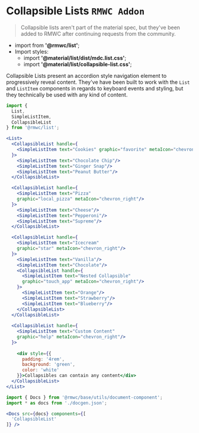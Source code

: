 # Collapsible Lists `RMWC Addon`

> Collapsible lists aren't part of the material spec, but they've been added to RMWC after continuing requests from the community.

- import from **'@rmwc/list'**;
- Import styles:
  - import **'@material/list/dist/mdc.list.css'**;
  - import **'@material/list/collapsible-list.css'**;

Collapsible Lists present an accordion style navigation element to progressively reveal content. They've have been built to work with the `List` and `ListItem` components in regards to keyboard events and styling, but they technically be used with any kind of content.

```jsx render
import {
  List,
  SimpleListItem,
  CollapsibleList
} from '@rmwc/list';

<List>
  <CollapsibleList handle={
    <SimpleListItem text="Cookies" graphic="favorite" metaIcon="chevron_right"/>
  }>
    <SimpleListItem text="Chocolate Chip"/>
    <SimpleListItem text="Ginger Snap"/>
    <SimpleListItem text="Peanut Butter"/>
  </CollapsibleList>

  <CollapsibleList handle={
    <SimpleListItem text="Pizza" 
    graphic="local_pizza" metaIcon="chevron_right"/>
  }>
    <SimpleListItem text="Cheese"/>
    <SimpleListItem text="Pepperoni"/>
    <SimpleListItem text="Supreme"/>
  </CollapsibleList>

  <CollapsibleList handle={
    <SimpleListItem text="Icecream" 
    graphic="star" metaIcon="chevron_right"/>
  }>
    <SimpleListItem text="Vanilla"/>
    <SimpleListItem text="Chocolate"/>
    <CollapsibleList handle={
      <SimpleListItem text="Nested Collapsible" 
      graphic="touch_app" metaIcon="chevron_right"/>
    }>
      <SimpleListItem text="Orange"/>
      <SimpleListItem text="Strawberry"/>
      <SimpleListItem text="Blueberry"/>
    </CollapsibleList>
  </CollapsibleList>
  
  <CollapsibleList handle={
    <SimpleListItem text="Custom Content" 
    graphic="help" metaIcon="chevron_right"/>
  }>
    
    <div style={{
      padding: '4rem',
      background: 'green',
      color: 'white'
    }}>Collapsibles can contain any content</div>
  </CollapsibleList>
</List>
```

```jsx renderOnly
import { Docs } from '@rmwc/base/utils/document-component';
import * as docs from './docgen.json';

<Docs src={docs} components={[
  'CollapsibleList'
]} />
```
